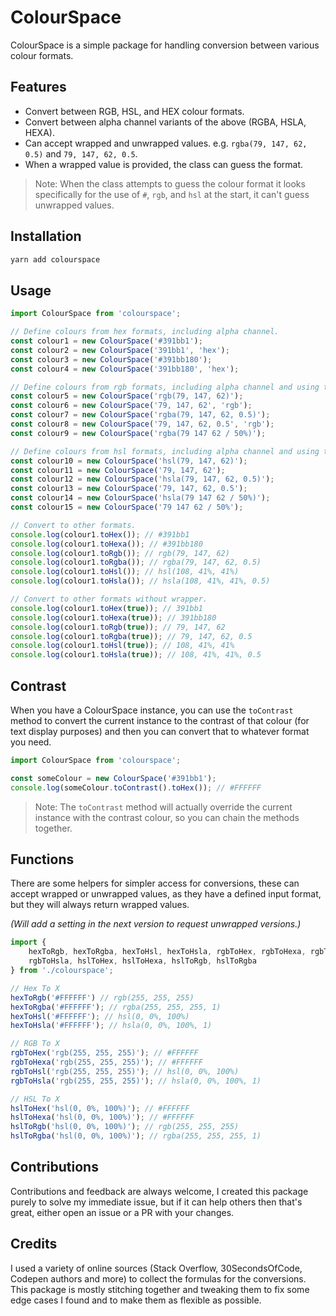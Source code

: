 # ColourSpace

ColourSpace is a simple package for handling conversion between various colour formats.

## Features

- Convert between RGB, HSL, and HEX colour formats.
- Convert between alpha channel variants of the above (RGBA, HSLA, HEXA).
- Can accept wrapped and unwrapped values. e.g. `rgba(79, 147, 62, 0.5)` and `79, 147, 62, 0.5`.
- When a wrapped value is provided, the class can guess the format.

> Note: When the class attempts to guess the colour format it looks specifically for the use of `#`, `rgb`, and `hsl` at the start, it can't guess unwrapped values.

## Installation

```bash
yarn add colourspace
```

## Usage

```typescript
import ColourSpace from 'colourspace';

// Define colours from hex formats, including alpha channel.
const colour1 = new ColourSpace('#391bb1');
const colour2 = new ColourSpace('391bb1', 'hex');
const colour3 = new ColourSpace('#391bb180');
const colour4 = new ColourSpace('391bb180', 'hex');

// Define colours from rgb formats, including alpha channel and using the percentage format.
const colour5 = new ColourSpace('rgb(79, 147, 62)');
const colour6 = new ColourSpace('79, 147, 62', 'rgb');
const colour7 = new ColourSpace('rgba(79, 147, 62, 0.5)');
const colour8 = new ColourSpace('79, 147, 62, 0.5', 'rgb');
const colour9 = new ColourSpace('rgba(79 147 62 / 50%)');

// Define colours from hsl formats, including alpha channel and using the percentage format.
const colour10 = new ColourSpace('hsl(79, 147, 62)');
const colour11 = new ColourSpace('79, 147, 62');
const colour12 = new ColourSpace('hsla(79, 147, 62, 0.5)');
const colour13 = new ColourSpace('79, 147, 62, 0.5');
const colour14 = new ColourSpace('hsla(79 147 62 / 50%)');
const colour15 = new ColourSpace('79 147 62 / 50%');

// Convert to other formats.
console.log(colour1.toHex()); // #391bb1
console.log(colour1.toHexa()); // #391bb180
console.log(colour1.toRgb()); // rgb(79, 147, 62)
console.log(colour1.toRgba()); // rgba(79, 147, 62, 0.5)
console.log(colour1.toHsl()); // hsl(108, 41%, 41%)
console.log(colour1.toHsla()); // hsla(108, 41%, 41%, 0.5)

// Convert to other formats without wrapper.
console.log(colour1.toHex(true)); // 391bb1
console.log(colour1.toHexa(true)); // 391bb180
console.log(colour1.toRgb(true)); // 79, 147, 62
console.log(colour1.toRgba(true)); // 79, 147, 62, 0.5
console.log(colour1.toHsl(true)); // 108, 41%, 41%
console.log(colour1.toHsla(true)); // 108, 41%, 41%, 0.5
```

## Contrast

When you have a ColourSpace instance, you can use the `toContrast` method to convert the current instance to the contrast of that colour (for text display purposes) and then you can convert that to whatever format you need.

```typescript
import ColourSpace from 'colourspace';

const someColour = new ColourSpace('#391bb1');
console.log(someColour.toContrast().toHex()); // #FFFFFF
```

> Note: The `toContrast` method will actually override the current instance with the contrast colour, so you can chain the methods together.

## Functions

There are some helpers for simpler access for conversions, these can accept wrapped or unwrapped values, as they have a defined input format, but they will always return wrapped values.

_(Will add a setting in the next version to request unwrapped versions.)_

```typescript
import {
	hexToRgb, hexToRgba, hexToHsl, hexToHsla, rgbToHex, rgbToHexa, rgbToHsl,
	rgbToHsla, hslToHex, hslToHexa, hslToRgb, hslToRgba
} from './colourspace';

// Hex To X
hexToRgb('#FFFFFF') // rgb(255, 255, 255)
hexToRgba('#FFFFFF'); // rgba(255, 255, 255, 1)
hexToHsl('#FFFFFF'); // hsl(0, 0%, 100%)
hexToHsla('#FFFFFF'); // hsla(0, 0%, 100%, 1)

// RGB To X
rgbToHex('rgb(255, 255, 255)'); // #FFFFFF
rgbToHexa('rgb(255, 255, 255)'); // #FFFFFF
rgbToHsl('rgb(255, 255, 255)'); // hsl(0, 0%, 100%)
rgbToHsla('rgb(255, 255, 255)'); // hsla(0, 0%, 100%, 1)

// HSL To X
hslToHex('hsl(0, 0%, 100%)'); // #FFFFFF
hslToHexa('hsl(0, 0%, 100%)'); // #FFFFFF
hslToRgb('hsl(0, 0%, 100%)'); // rgb(255, 255, 255)
hslToRgba('hsl(0, 0%, 100%)'); // rgba(255, 255, 255, 1)
```

## Contributions

Contributions and feedback are always welcome, I created this package purely to solve my immediate issue, but if it can help others then that's great, either open an issue or a PR with your changes.

## Credits

I used a variety of online sources (Stack Overflow, 30SecondsOfCode, Codepen authors and more) to collect the formulas for the conversions.
This package is mostly stitching together and tweaking them to fix some edge cases I found and to make them as flexible as possible.
